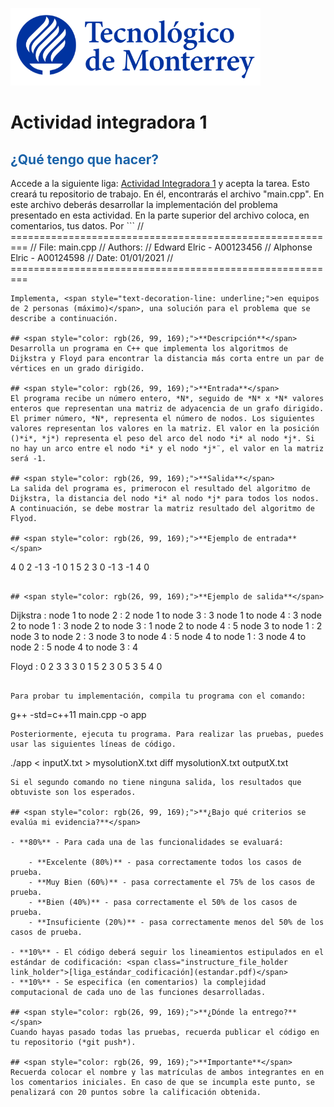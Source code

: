 ![Tec de Monterrey](images/logotecmty.png)
# Actividad integradora 1

## <span style="color: rgb(26, 99, 169);">¿Qué tengo que hacer?</span>
Accede a la siguiente liga: [Actividad Integradora 1](https://classroom.github.com/a/n5fs_Sy0) y acepta la tarea. Esto creará tu repositorio de trabajo. En él, encontrarás el archivo "main.cpp". En este archivo deberás desarrollar la implementación del problema presentado en esta actividad.  En la parte superior del archivo coloca, en comentarios, tus datos. Por ```
// =========================================================
// File: main.cpp
// Authors:
//  Edward Elric - A00123456
//  Alphonse Elric - A00124598
// Date: 01/01/2021
// =========================================================
```
Implementa, <span style="text-decoration-line: underline;">en equipos de 2 personas (máximo)</span>, una solución para el problema que se describe a continuación.

## <span style="color: rgb(26, 99, 169);">**Descripción**</span>
Desarrolla un programa en C++ que implementa los algoritmos de Dijkstra y Floyd para encontrar la distancia más corta entre un par de vértices en un grado dirigido.

## <span style="color: rgb(26, 99, 169);">**Entrada**</span>
El programa recibe un número entero, *N*, seguido de *N* x *N* valores enteros que representan una matriz de adyacencia de un grafo dirigido. El primer número, *N*, representa el número de nodos. Los siguientes valores representan los valores en la matriz. El valor en la posición ()*i*, *j*) representa el peso del arco del nodo *i* al nodo *j*. Si no hay un arco entre el nodo *i* y el nodo *j*¨, el valor en la matriz será -1.

## <span style="color: rgb(26, 99, 169);">**Salida**</span>
La salida del programa es, primerocon el resultado del algoritmo de Dijkstra, la distancia del nodo *i* al nodo *j* para todos los nodos. A continuación, se debe mostrar la matriz resultado del algoritmo de Flyod.

## <span style="color: rgb(26, 99, 169);">**Ejemplo de entrada**</span>
```
4
0 2 -1 3
-1 0 1 5
2 3 0 -1
3 -1 4 0
```

## <span style="color: rgb(26, 99, 169);">**Ejemplo de salida**</span>
```
Dijkstra :
node 1 to node 2 : 2
node 1 to node 3 : 3
node 1 to node 4 : 3
node 2 to node 1 : 3
node 2 to node 3 : 1
node 2 to node 4 : 5
node 3 to node 1 : 2
node 3 to node 2 : 3
node 3 to node 4 : 5
node 4 to node 1 : 3
node 4 to node 2 : 5
node 4 to node 3 : 4

Floyd :
0 2 3 3
3 0 1 5
2 3 0 5
3 5 4 0

```

Para probar tu implementación, compila tu programa con el comando:
```
g++ -std=c++11 main.cpp -o app
```
Posteriormente, ejecuta tu programa. Para realizar las pruebas, puedes usar las siguientes líneas de código.
```
./app < inputX.txt > mysolutionX.txt
diff mysolutionX.txt outputX.txt
```
Si el segundo comando no tiene ninguna salida, los resultados que obtuviste son los esperados.

## <span style="color: rgb(26, 99, 169);">**¿Bajo qué criterios se evalúa mi evidencia?**</span>

- **80%** - Para cada una de las funcionalidades se evaluará:

    - **Excelente (80%)** - pasa correctamente todos los casos de prueba.
    - **Muy Bien (60%)** - pasa correctamente el 75% de los casos de prueba.
    - **Bien (40%)** - pasa correctamente el 50% de los casos de prueba.
    - **Insuficiente (20%)** - pasa correctamente menos del 50% de los casos de prueba.

- **10%** - El código deberá seguir los lineamientos estipulados en el estándar de codificación: <span class="instructure_file_holder link_holder">[liga_estándar_codificación](estandar.pdf)</span>
- **10%** - Se especifica (en comentarios) la complejidad computacional de cada uno de las funciones desarrolladas.

## <span style="color: rgb(26, 99, 169);">**¿Dónde la entrego?**</span>
Cuando hayas pasado todas las pruebas, recuerda publicar el código en tu repositorio (*git push*).

## <span style="color: rgb(26, 99, 169);">**Importante**</span>
Recuerda colocar el nombre y las matrículas de ambos integrantes en en los comentarios iniciales. En caso de que se incumpla este punto, se penalizará con 20 puntos sobre la calificación obtenida.
